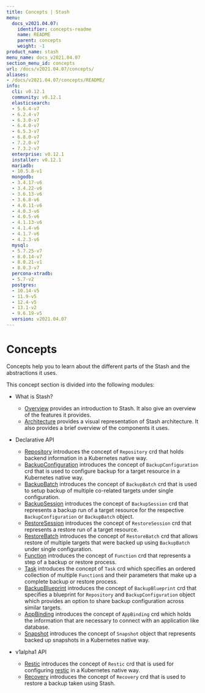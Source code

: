 ```yaml
---
title: Concepts | Stash
menu:
  docs_v2021.04.07:
    identifier: concepts-readme
    name: README
    parent: concepts
    weight: -1
product_name: stash
menu_name: docs_v2021.04.07
section_menu_id: concepts
url: /docs/v2021.04.07/concepts/
aliases:
- /docs/v2021.04.07/concepts/README/
info:
  cli: v0.12.1
  community: v0.12.1
  elasticsearch:
  - 5.6.4-v7
  - 6.2.4-v7
  - 6.3.0-v7
  - 6.4.0-v7
  - 6.5.3-v7
  - 6.8.0-v7
  - 7.2.0-v7
  - 7.3.2-v7
  enterprise: v0.12.1
  installer: v0.12.1
  mariadb:
  - 10.5.8-v1
  mongodb:
  - 3.4.17-v6
  - 3.4.22-v6
  - 3.6.13-v6
  - 3.6.8-v6
  - 4.0.11-v6
  - 4.0.3-v6
  - 4.0.5-v6
  - 4.1.13-v6
  - 4.1.4-v6
  - 4.1.7-v6
  - 4.2.3-v6
  mysql:
  - 5.7.25-v7
  - 8.0.14-v7
  - 8.0.21-v1
  - 8.0.3-v7
  percona-xtradb:
  - 5.7-v2
  postgres:
  - 10.14-v5
  - 11.9-v5
  - 12.4-v5
  - 13.1-v2
  - 9.6.19-v5
  version: v2021.04.07
---
```


# Concepts

Concepts help you to learn about the different parts of the Stash and the abstractions it uses.

This concept section is divided into the following modules:

- What is Stash?
  - [Overview](/docs/v2021.04.07/concepts/what-is-stash/overview) provides an introduction to Stash. It also give an overview of the features it provides.
  - [Architecture](/docs/v2021.04.07/concepts/what-is-stash/architecture) provides a visual representation of Stash architecture. It also provides a brief overview of the components it uses.

- Declarative API
  - [Repository](/docs/v2021.04.07/concepts/crds/repository) introduces the concept of `Repository` crd that holds backend information in a Kubernetes native way.
  - [BackupConfiguration](/docs/v2021.04.07/concepts/crds/backupconfiguration) introduces the concept of `BackupConfiguration` crd that is used to configure backup for a target resource in a Kubernetes native way.
  - [BackupBatch](/docs/v2021.04.07/concepts/crds/backupbatch) introduces the concept of `BackupBatch` crd that is used to setup backup of multiple co-related targets under single configuration.
  - [BackupSession](/docs/v2021.04.07/concepts/crds/backupsession) introduces the concept of `BackupSession` crd that represents a backup run of a target resource for the respective `BackupConfiguration` or `BackupBatch` object.
  - [RestoreSession](/docs/v2021.04.07/concepts/crds/restoresession) introduces the concept of `RestoreSession` crd that represents a restore run of a target resource.
  - [RestoreBatch](/docs/v2021.04.07/concepts/crds/restorebatch) introduces the concept of `RestoreBatch` crd that allows restore of multiple targets that were backed up using `BackupBatch` under single configuration.
  - [Function](/docs/v2021.04.07/concepts/crds/function) introduces the concept of `Function` crd that represents a step of a backup or restore process.
  - [Task](/docs/v2021.04.07/concepts/crds/task) introduces the concept of `Task` crd which specifies an ordered collection of multiple `Function`s and their parameters that make up a complete backup or restore process.
  - [BackupBlueprint](/docs/v2021.04.07/concepts/crds/backupblueprint) introduces the concept of `BackupBlueprint` crd that specifies a blueprint for `Repository` and `BackupConfiguration` object which provides an option to share backup configuration across similar targets.
  - [AppBinding](/docs/v2021.04.07/concepts/crds/appbinding) introduces the concept of `AppBinding` crd which holds the information that are necessary to connect with an application like database.
  - [Snapshot](/docs/v2021.04.07/concepts/crds/snapshot) introduces the concept of `Snapshot` object that represents backed up snapshots in a Kubernetes native way.

- v1alpha1 API
  - [Restic](/docs/v2021.04.07/concepts/crds/v1alpha1/restic) introduces the concept of `Restic` crd that is used for configuring [restic](https://restic.net) in a Kubernetes native way.
  - [Recovery](/docs/v2021.04.07/concepts/crds/v1alpha1/recovery) introduces the concept of `Recovery` crd that is used to restore a backup taken using Stash.
